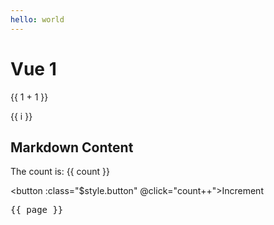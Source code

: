 ```yaml
---
hello: world
---
```


# Vue 1

{{ 1 + 1 }}

<span v-for="i in 3">{{ i }}</span>

<script setup>
import { ref } from 'vue'
import { useData } from 'vitepress'

import Cmp from '../../components/cmp.vue'

const count = ref(0)
const { page } = useData()

</script>

## Markdown Content

The count is: {{ count }}

<button :class="$style.button" @click="count++">Increment</button>

<pre>{{ page }}</pre>

<cmp />

<style module>
.button {
  padding: 5px 10px;
  border: solid 1px red;
  color: red;
  font-weight: bold;
}
</style>
